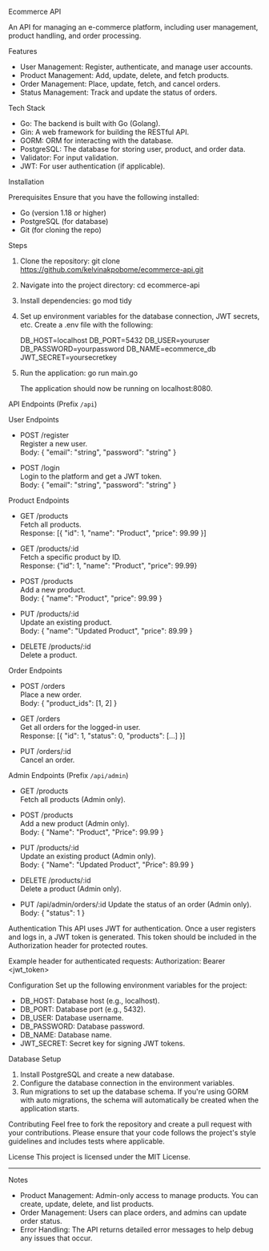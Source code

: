 Ecommerce API

An API for managing an e-commerce platform, including user management, product handling, and order processing.

Features
- User Management: Register, authenticate, and manage user accounts.
- Product Management: Add, update, delete, and fetch products.
- Order Management: Place, update, fetch, and cancel orders.
- Status Management: Track and update the status of orders.

Tech Stack
- Go: The backend is built with Go (Golang).
- Gin: A web framework for building the RESTful API.
- GORM: ORM for interacting with the database.
- PostgreSQL: The database for storing user, product, and order data.
- Validator: For input validation.
- JWT: For user authentication (if applicable).

Installation

Prerequisites
Ensure that you have the following installed:
- Go (version 1.18 or higher)
- PostgreSQL (for database)
- Git (for cloning the repo)

Steps
1. Clone the repository:
   git clone https://github.com/kelvinakpobome/ecommerce-api.git

2. Navigate into the project directory:
   cd ecommerce-api

3. Install dependencies:
   go mod tidy

4. Set up environment variables for the database connection, JWT secrets, etc. Create a .env file with the following:

   DB_HOST=localhost
   DB_PORT=5432
   DB_USER=youruser
   DB_PASSWORD=yourpassword
   DB_NAME=ecommerce_db
   JWT_SECRET=yoursecretkey

5. Run the application:
   go run main.go

   The application should now be running on localhost:8080.

API Endpoints
(Prefix `/api`)

User Endpoints
- POST /register  
  Register a new user.  
  Body: { "email": "string", "password": "string" }

- POST /login  
  Login to the platform and get a JWT token.  
  Body: { "email": "string", "password": "string" }

Product Endpoints
- GET /products  
  Fetch all products.  
  Response: [{ "id": 1, "name": "Product", "price": 99.99 }]

- GET /products/:id  
  Fetch a specific product by ID.  
  Response: {"id": 1, "name": "Product", "price": 99.99}

- POST /products  
  Add a new product.  
  Body: { "name": "Product", "price": 99.99 }

- PUT /products/:id  
  Update an existing product.  
  Body: { "name": "Updated Product", "price": 89.99 }

- DELETE /products/:id  
  Delete a product.

Order Endpoints
- POST /orders  
  Place a new order.  
  Body: { "product_ids": [1, 2] }

- GET /orders  
  Get all orders for the logged-in user.  
  Response: [{ "id": 1, "status": 0, "products": [...] }]

- PUT /orders/:id  
  Cancel an order.  


Admin Endpoints (Prefix `/api/admin`)
- GET /products  
  Fetch all products (Admin only).

- POST /products  
  Add a new product (Admin only).  
  Body: { "Name": "Product", "Price": 99.99 }

- PUT /products/:id  
  Update an existing product (Admin only).  
  Body: { "Name": "Updated Product", "Price": 89.99 }

- DELETE /products/:id  
  Delete a product (Admin only).

- PUT /api/admin/orders/:id 
  Update the status of an order (Admin only).  
  Body: { "status": 1 }

Authentication
This API uses JWT for authentication. Once a user registers and logs in, a JWT token is generated. This token should be included in the Authorization header for protected routes.

Example header for authenticated requests:
Authorization: Bearer <jwt_token>

Configuration
Set up the following environment variables for the project:
- DB_HOST: Database host (e.g., localhost).
- DB_PORT: Database port (e.g., 5432).
- DB_USER: Database username.
- DB_PASSWORD: Database password.
- DB_NAME: Database name.
- JWT_SECRET: Secret key for signing JWT tokens.

Database Setup
1. Install PostgreSQL and create a new database.
2. Configure the database connection in the environment variables.
3. Run migrations to set up the database schema.
   If you're using GORM with auto migrations, the schema will automatically be created when the application starts.

Contributing
Feel free to fork the repository and create a pull request with your contributions. Please ensure that your code follows the project's style guidelines and includes tests where applicable.

License
This project is licensed under the MIT License.

---
Notes
- Product Management: Admin-only access to manage products. You can create, update, delete, and list products.
- Order Management: Users can place orders, and admins can update order status.
- Error Handling: The API returns detailed error messages to help debug any issues that occur.
